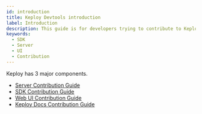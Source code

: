 ```yaml
---
id: introduction
title: Keploy Devtools introduction
label: Introduction
description: This guide is for developers trying to contribute to Keploy codebase.
keywords:
  - SDK
  - Server
  - UI
  - Contribution
---
```


Keploy has 3 major components.

- [Server Contribution Guide](/docs/devtools/server-contrib-guide)
- [SDK Contribution Guide](/docs/devtools/sdk-contrib-guide)
- [Web UI Contribution Guide](/docs/devtools/ui-contrib-guide)
- [Keploy Docs Contribution Guide](/docs/devtools/docs-contrib-guide)
